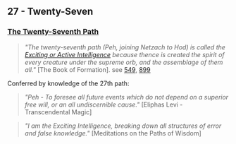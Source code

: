 ## 27 - Twenty-Seven

### [The Twenty-Seventh Path](/keys/P)
> *"The twenty-seventh path (Peh, joining Netzach to Hod) is called the [Exciting or Active Intelligence](/keys/ShKL.MVRGSh) because thence is created the spirit of every creature under the supreme orb, and the assemblage of them all."* [The Book of Formation]. see [549](549), [899](899)

Conferred by knowledge of the 27th path:

> *"Peh - To foresee all future events which do not depend on a superior free will, or an all undiscernible cause."* [Eliphas Levi - Transcendental Magic]

> *"I am the Exciting Intelligence, breaking down all structures of error and false knowledge."* [Meditations on the Paths of Wisdom]
